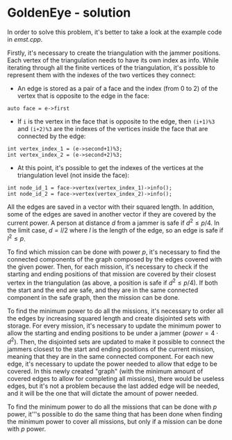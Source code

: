 # GoldenEye - solution

In order to solve this problem, it's better to take a look at the example code in _emst.cpp_.

Firstly, it's necessary to create the triangulation with the jammer positions. Each vertex of the triangulation needs to have its own index as info. While iterating through all the finite vertices of the triangulation, it's possible to represent them with the indexes of the two vertices they connect:
- An edge is stored as a pair of a face and the index (from 0 to 2) of the vertex that is opposite to the edge in the face:
```
auto face = e->first
```
- If `i` is the vertex in the face that is opposite to the edge, then `(i+1)%3` and `(i+2)%3` are the indexes of the vertices inside the face that are connected by the edge:
```
int vertex_index_1 = (e->second+1)%3;
int vertex_index_2 = (e->second+2)%3;
```
- At this point, it's possible to get the indexes of the vertices at the triangulation level (not inside the face):
```
int node_id_1 = face->vertex(vertex_index_1)->info();
int node_id_2 = face->vertex(vertex_index_2)->info();
```

All the edges are saved in a vector with their squared length. In addition, some of the edges are saved in another vector if they are covered by the current power. A person at distance $d$ from a jammer is safe if $d^2 \leq p/4$. In the limit case, $d = l/2$ where $l$ is the length of the edge, so an edge is safe if $l^2 \leq p$.

To find which mission can be done with power $p$, it's necessary to find the connected components of the graph composed by the edges covered with the given power. Then, for each mission, it's necessary to check if the starting and ending positions of that mission are covered by their closest vertex in the triangulation (as above, a position is safe if $d^2 \leq p/4$). If both the start and the end are safe, and they are in the same connected component in the safe graph, then the mission can be done.

To find the minimum power to do all the missions, it's necessary to order all the edges by increasing squared length and create disjointed sets with storage. For every mission, it's necessary to update the minimum power to allow the starting and ending positions to be under a jammer ($power = 4 \cdot d^2$). Then, the disjointed sets are updated to make it possible to connect the jammers closest to the start and ending positions of the current mission, meaning that they are in the same connected component. For each new edge, it's necessary to update the power needed to allow that edge to be covered. In this newly created "graph" (with the minimum amount of covered edges to allow for completing all missions), there would be useless edges, but it's not a problem because the last added edge will be needed, and it will be the one that will dictate the amount of power needed.

To find the minimum power to do all the missions that can be done with $p$ power, it'’'s possible to do the same thing that has been done when finding the minimum power to cover all missions, but only if a mission can be done with $p$ power.